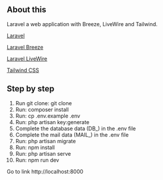 ## About this
Laravel a web application with Breeze, LiveWire and Tailwind.
<p ><a href="https://laravel.com/docs/10.x" target="_blank">Laravel</a></p>
<p ><a href="https://laravel.com/docs/10.x/starter-kits#laravel-breeze" target="_blank">Laravel Breeze</a></p>
<p><a href="https://laravel-livewire.com/docs/2.x/quickstart" target="_blank">Laravel LiveWire</a></p>
<p><a href="https://tailwindcss.com/docs/installation" target="_blank">Tailwind CSS</a></p>

## Step by step

1. Run git clone: git clone <my-cool-project> <new-app>
2. Run: composer install
3. Run: cp .env.example .env
4. Run: php artisan key:generate
5. Complete the database data (DB_) in the .env file
6. Complete the mail data (MAIL_) in the .env file
7. Run: php artisan migrate
8. Run: npm install
9. Run: php artisan serve
10. Run: npm run dev

Go to link http://localhost:8000
